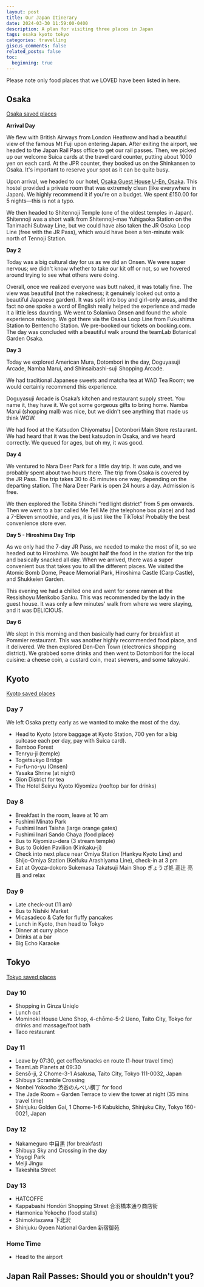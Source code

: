 ```yaml
---
layout: post
title: Our Japan Itinerary
date: 2024-03-30 11:59:00-0400
description: A plan for visiting three places in Japan
tags: osaka kyoto tokyo
categories: travelling
giscus_comments: false
related_posts: false
toc:
  beginning: true
---
```


Please note only food places that we LOVED have been listed in here. 

## Osaka

[Osaka saved places](https://maps.app.goo.gl/MLjabhYhvf5BPvVG7)

**Arrival Day**

We flew with British Airways from London Heathrow and had a beautiful view of the famous Mt Fuji upon entering Japan. After exiting the airport, we headed to the Japan Rail Pass office to get our rail passes. Then, we picked up our welcome Suica cards at the travel card counter, putting about 1000 yen on each card. At the JPR counter, they booked us on the Shinkansen to Osaka. It's important to reserve your spot as it can be quite busy.

Upon arrival, we headed to our hotel, [Osaka Guest House U-En, Osaka](https://www.u-en.jp/?lang=en). This hostel provided a private room that was extremely clean (like everywhere in Japan). We highly recommend it if you're on a budget. We spent £150.00 for 5 nights—this is not a typo.

We then headed to Shitennoji Temple (one of the oldest temples in Japan). Shitennoji was a short walk from Shitennoji-mae Yuhigaoka Station on the Tanimachi Subway Line, but we could have also taken the JR Osaka Loop Line (free with the JR Pass), which would have been a ten-minute walk north of Tennoji Station.

**Day 2**

Today was a big cultural day for us as we did an Onsen. We were super nervous; we didn't know whether to take our kit off or not, so we hovered around trying to see what others were doing.

Overall, once we realized everyone was butt naked, it was totally fine. The view was beautiful (not the nakedness; it genuinely looked out onto a beautiful Japanese garden). It was split into boy and girl-only areas, and the fact no one spoke a word of English really helped the experience and made it a little less daunting. We went to Solaniwa Onsen and found the whole experience relaxing. We got there via the Osaka Loop Line from Fukushima Station to Bentencho Station. We pre-booked our tickets on booking.com. The day was concluded with a beautiful walk around the teamLab Botanical Garden Osaka.

**Day 3**

Today we explored American Mura, Dotombori in the day, Doguyasuji Arcade, Namba Marui, and Shinsaibashi-suji Shopping Arcade.

We had traditional Japanese sweets and matcha tea at WAD Tea Room; we would certainly recommend this experience.

Doguyasuji Arcade is Osaka’s kitchen and restaurant supply street. You name it, they have it. We got some gorgeous gifts to bring home. Namba Marui (shopping mall) was nice, but we didn't see anything that made us think WOW.

We had food at the Katsudon Chiyomatsu | Dotonbori Main Store restaurant. We had heard that it was the best katsudon in Osaka, and we heard correctly. We queued for ages, but oh my, it was good.

**Day 4**

We ventured to Nara Deer Park for a little day trip. It was cute, and we probably spent about two hours there. The trip from Osaka is covered by the JR Pass. The trip takes 30 to 45 minutes one way, depending on the departing station. The Nara Deer Park is open 24 hours a day. Admission is free.

We then explored the Tobita Shinchi “red light district” from 5 pm onwards. Then we went to a bar called Me Tell Me (the telephone box place) and had a 7-Eleven smoothie, and yes, it is just like the TikToks! Probably the best convenience store ever.

**Day 5 - Hiroshima Day Trip**

As we only had the 7-day JR Pass, we needed to make the most of it, so we headed out to Hiroshima. We bought half the food in the station for the trip and basically snacked all day. When we arrived, there was a super convenient bus that takes you to all the different places. We visited the Atomic Bomb Dome, Peace Memorial Park, Hiroshima Castle (Carp Castle), and Shukkeien Garden.

This evening we had a chilled one and went for some ramen at the Ressishoyu Menkobo Sanku. This was recommended by the lady in the guest house. It was only a few minutes' walk from where we were staying, and it was DELICIOUS.

**Day 6**

We slept in this morning and then basically had curry for breakfast at Pommier restaurant. This was another highly recommended food place, and it delivered. We then explored Den-Den Town (electronics shopping district). We grabbed some drinks and then went to Dotombori for the local cuisine: a cheese coin, a custard coin, meat skewers, and some takoyaki.

## Kyoto

[Kyoto saved places](https://maps.app.goo.gl/AoHZQuVgUMJxGmS66)

### Day 7

We left Osaka pretty early as we wanted to make the most of the day.

- Head to Kyoto (store baggage at Kyoto Station, 700 yen for a big suitcase each per day, pay with Suica card).
- Bamboo Forest
- Tenryu-ji (temple)
- Togetsukyo Bridge
- Fu-fu-no-yu (Onsen)
- Yasaka Shrine (at night)
- Gion District for tea
- The Hotel Seiryu Kyoto Kiyomizu (rooftop bar for drinks)

### Day 8

- Breakfast in the room, leave at 10 am
- Fushimi Minato Park
- Fushimi Inari Taisha (large orange gates)
- Fushimi Inari Sando Chaya (food place)
- Bus to Kiyomizu-dera (3 stream temple)
- Bus to Golden Pavilion (Kinkaku-ji)
- Check into next place near Omiya Station (Hankyu Kyoto Line) and Shijo-Omiya Station (Keifuku Arashiyama Line), check-in at 3 pm
- Eat at Gyoza-dokoro Sukemasa Takatsuji Main Shop ぎょうざ処 高辻 亮昌 and relax

### Day 9

- Late check-out (11 am)
- Bus to Nishiki Market
- Micasadeco & Cafe for fluffy pancakes
- Lunch in Kyoto, then head to Tokyo
- Dinner at curry place
- Drinks at a bar
- Big Echo Karaoke

## Tokyo

[Tokyo saved places](https://maps.app.goo.gl/7G43WFRdJpyhTiip9)

### Day 10

- Shopping in Ginza Uniqlo
- Lunch out
- Mominoki House Ueno Shop, 4-chōme-5-2 Ueno, Taito City, Tokyo for drinks and massage/foot bath
- Taco restaurant

### Day 11

- Leave by 07:30, get coffee/snacks en route (1-hour travel time)
- TeamLab Planets at 09:30
- Sensō-ji, 2 Chome-3-1 Asakusa, Taito City, Tokyo 111-0032, Japan
- Shibuya Scramble Crossing
- Nonbei Yokocho 渋谷のんべい横丁 for food
- The Jade Room + Garden Terrace to view the tower at night (35 mins travel time)
- Shinjuku Golden Gai, 1 Chome-1-6 Kabukicho, Shinjuku City, Tokyo 160-0021, Japan

### Day 12

- Nakameguro 中目黒 (for breakfast)
- Shibuya Sky and Crossing in the day
- Yoyogi Park
- Meiji Jingu
- Takeshita Street

### Day 13

- HATCOFFE
- Kappabashi Hondōri Shopping Street 合羽橋本通り商店街
- Harmonica Yokocho (food stalls)
- Shimokitazawa 下北沢
- Shinjuku Gyoen National Garden 新宿御苑

### Home Time

- Head to the airport

## Japan Rail Passes: Should you or shouldn't you?

